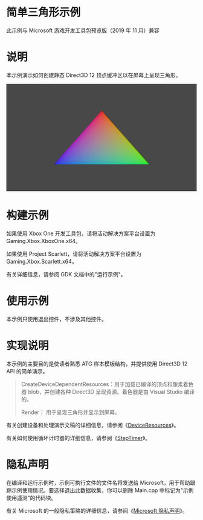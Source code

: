 # 简单三角形示例

此示例与 Microsoft 游戏开发工具包预览版（2019 年 11 月）兼容

# 说明

本示例演示如何创建静态 Direct3D 12 顶点缓冲区以在屏幕上呈现三角形。

![C:\\temp\\xbox_screenshot.png](./media/image1.png)

# 构建示例

如果使用 Xbox One 开发工具包，请将活动解决方案平台设置为
Gaming.Xbox.XboxOne.x64。

如果使用 Project Scarlett，请将活动解决方案平台设置为
Gaming.Xbox.Scarlett.x64。

有关详细信息，请参阅 GDK 文档中的"运行示例"。

# 使用示例

本示例只使用退出控件，不涉及其他控件。

# 实现说明

本示例的主要目的是使读者熟悉 ATG 样本模板结构，并提供使用 Direct3D 12
API 的简单演示。

> CreateDeviceDependentResources：用于加载已编译的顶点和像素着色器
> blob，并创建各种 Direct3D 呈现资源。着色器是由 Visual Studio 编译的。
>
> Render： 用于呈现三角形并显示到屏幕。

有关创建设备和处理演示文稿的详细信息，请参阅《[DeviceResources](https://github.com/Microsoft/DirectXTK12/wiki/DeviceResources)》。

有关如何使用循环计时器的详细信息，请参阅《[StepTimer](https://github.com/Microsoft/DirectXTK/wiki/StepTimer)》。

# 隐私声明

在编译和运行示例时，示例可执行文件的文件名将发送给
Microsoft，用于帮助跟踪示例使用情况。要选择退出此数据收集，你可以删除
Main.cpp 中标记为"示例使用遥测"的代码块。

有关 Microsoft 的一般隐私策略的详细信息，请参阅《[Microsoft
隐私声明](https://privacy.microsoft.com/en-us/privacystatement/)》。
